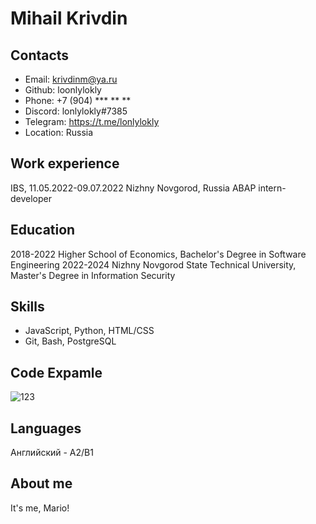 # Mihail Krivdin
## Contacts
- Email: krivdinm@ya.ru
- Github: loonlylokly
- Phone: +7 (904) *** ** **
- Discord: lonlylokly#7385
- Telegram: https://t.me/lonlylokly
- Location: Russia

## Work experience
IBS, 11.05.2022-09.07.2022
Nizhny Novgorod, Russia
ABAP intern-developer
## Education
2018-2022 Higher School of Economics, Bachelor's Degree in Software Engineering
2022-2024 Nizhny Novgorod State Technical University, Master's Degree in Information Security
## Skills
 - JavaScript, Python, HTML/CSS
 - Git, Bash, PostgreSQL

## Code Expamle
![123](https://www.codewars.com/users/loonlylokly/badges/large)
## Languages
Английский - A2/B1

## About me
It's me, Mario!